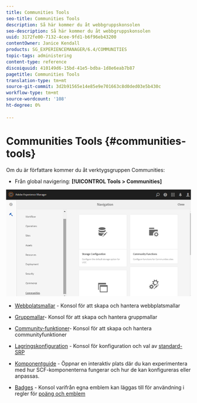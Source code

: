 ```yaml
---
title: Communities Tools
seo-title: Communities Tools
description: Så här kommer du åt webbgruppskonsolen
seo-description: Så här kommer du åt webbgruppskonsolen
uuid: 3172fe00-7132-4cee-9fd1-b6f96eb43200
contentOwner: Janice Kendall
products: SG_EXPERIENCEMANAGER/6.4/COMMUNITIES
topic-tags: administering
content-type: reference
discoiquuid: 410149d6-15bd-41e5-bdba-1d8e6eab7b87
pagetitle: Communities Tools
translation-type: tm+mt
source-git-commit: 3d2b91565e14e85e9e701663c8d0ded03e5b430c
workflow-type: tm+mt
source-wordcount: '108'
ht-degree: 0%

---
```



# Communities Tools {#communities-tools}

Om du är författare kommer du åt verktygsgruppen Communities:

* Från global navigering: **[!UICONTROL Tools > Communities]**

![chlimage_1-129](assets/chlimage_1-129.png)

* [Webbplatsmallar](sites.md) - Konsol för att skapa och hantera webbplatsmallar
* [Gruppmallar](tools-groups.md)- Konsol för att skapa och hantera gruppmallar
* [Community-funktioner](functions.md)- Konsol för att skapa och hantera communityfunktioner
* [Lagringskonfiguration](srp-config.md) - Konsol för konfiguration och val av [standard-SRP](working-with-srp.md)

* [Komponentguide](components-guide.md) - Öppnar en interaktiv plats där du kan experimentera med hur SCF-komponenterna fungerar och hur de kan konfigureras eller anpassas.
* [Badges](badges.md) - Konsol varifrån egna emblem kan läggas till för användning i regler för [poäng och emblem](implementing-scoring.md)

